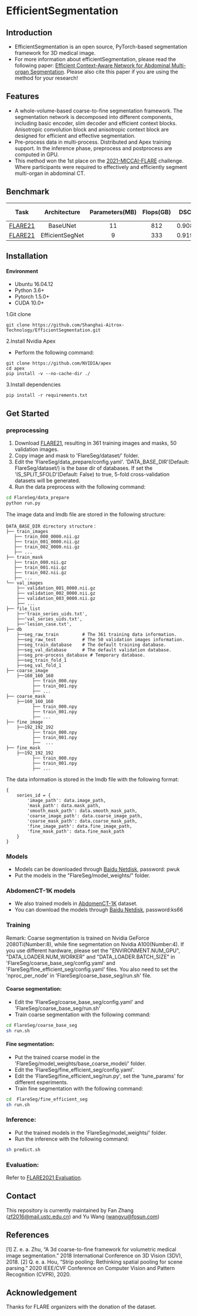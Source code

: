 # EfficientSegmentation
## Introduction
- EfficientSegmentation is an open source, PyTorch-based segmentation framework for 3D medical image. 
- For more information about efficientSegmentation, please read the following paper:
[Efficient Context-Aware Network for Abdominal Multi-organ Segmentation](https://arxiv.org/abs/2109.10601). Please also cite this paper if you are using the method for your research!

## Features
- A whole-volume-based coarse-to-fine segmentation framework. The segmentation network is decomposed into different components, including basic encoder, slim decoder and efficient context blocks.
  Anisotropic convolution block and anisotropic context block are designed for efficient and effective segmentation.
- Pre-process data in multi-process. Distributed and Apex training support. In the inference phase, preprocess and postprocess are computed in GPU.
- This method won the 1st place on the [2021-MICCAI-FLARE](https://flare.grand-challenge.org/Awards/) challenge. Where participants were required to effectively and efficiently segment multi-organ in abdominal CT.
## Benchmark
| Task | Architecture | Parameters(MB) | Flops(GB) | DSC | NSC | Inference time(s) | GPU memory(MB) |
|:---:|:---:|:---:|:---:|:---:|:---:|:---:|:---:|
|[FLARE21](https://flare.grand-challenge.org/FLARE21/)| BaseUNet | 11 | 812 | 0.908 | 0.837 | 0.92 | 3183 |
|[FLARE21](https://flare.grand-challenge.org/FLARE21/)| EfficientSegNet | 9 | 333 | 0.919 | 0.848 | 0.46 | 2269 |


## Installation
#### Environment
- Ubuntu 16.04.12
- Python 3.6+
- Pytorch 1.5.0+
- CUDA 10.0+ 

1.Git clone
```
git clone https://github.com/Shanghai-Aitrox-Technology/EfficientSegmentation.git
```

2.Install Nvidia Apex
- Perform the following command:
```
git clone https://github.com/NVIDIA/apex
cd apex
pip install -v --no-cache-dir ./
```

3.Install dependencies
```
pip install -r requirements.txt
```

## Get Started
### preprocessing
1. Download [FLARE21](https://flare.grand-challenge.org/Data/), resulting in 361 training images and masks, 50 validation images.
2. Copy image and mask to 'FlareSeg/dataset/' folder.
3. Edit the 'FlareSeg/data_prepare/config.yaml'. 
   'DATA_BASE_DIR'(Default: FlareSeg/dataset/) is the base dir of databases.
   If set the 'IS_SPLIT_5FOLD'(Default: False) to true, 5-fold cross-validation datasets will be generated.
4. Run the data preprocess with the following command:
```bash
cd FlareSeg/data_prepare
python run.py
```
The image data and lmdb file are stored in the following structure:
```wiki
DATA_BASE_DIR directory structure：
├── train_images
   ├── train_000_0000.nii.gz
   ├── train_001_0000.nii.gz
   ├── train_002_0000.nii.gz
   ├── ...
├── train_mask
   ├── train_000.nii.gz
   ├── train_001.nii.gz
   ├── train_002.nii.gz
   ├── ...
└── val_images
    ├── validation_001_0000.nii.gz
    ├── validation_002_0000.nii.gz
    ├── validation_003_0000.nii.gz
    ├── ...
├── file_list
    ├──'train_series_uids.txt', 
    ├──'val_series_uids.txt',
    ├──'lesion_case.txt',
├── db
    ├──seg_raw_train         # The 361 training data information.
    ├──seg_raw_test          # The 50 validation images information.
    ├──seg_train_database    # The default training database.
    ├──seg_val_database      # The default validation database.
    ├──seg_pre-process_database # Temporary database.
    ├──seg_train_fold_1
    ├──seg_val_fold_1
├── coarse_image
    ├──160_160_160
          ├── train_000.npy
          ├── train_001.npy
          ├── ...
├── coarse_mask
    ├──160_160_160
          ├── train_000.npy
          ├── train_001.npy
          ├── ...
├── fine_image
    ├──192_192_192
          ├── train_000.npy
          ├── train_001.npy
          ├──  ...
├── fine_mask
    ├──192_192_192
          ├── train_000.npy
          ├── train_001.npy
          ├── ...
```
The data information is stored in the lmdb file with the following format:
```wiki
{
    series_id = {
        'image_path': data.image_path,
        'mask_path': data.mask_path,
        'smooth_mask_path': data.smooth_mask_path,
        'coarse_image_path': data.coarse_image_path,
        'coarse_mask_path': data.coarse_mask_path,
        'fine_image_path': data.fine_image_path,
        'fine_mask_path': data.fine_mask_path
    }
}
```

### Models
- Models can be downloaded through [Baidu Netdisk](https://pan.baidu.com/s/1vk-hyBWGac-d63t1uKo9hA), password: pwuk 
- Put the models in the "FlareSeg/model_weights/" folder.

### AbdomenCT-1K models
- We also trained models in [AbdomenCT-1K](https://github.com/JunMa11/AbdomenCT-1K) dataset. 
- You can download the models through [Baidu Netdisk](https://pan.baidu.com/s/1HhUiStKyBVbWNTvY1nHwNQ), password:ks66

### Training
Remark: Coarse segmentation is trained on Nvidia GeForce 2080Ti(Number:8), while fine segmentation on Nvidia A100(Number:4). If you use different hardware, please set the "ENVIRONMENT.NUM_GPU", "DATA_LOADER.NUM_WORKER" and "DATA_LOADER.BATCH_SIZE" in 'FlareSeg/coarse_base_seg/config.yaml' and 'FlareSeg/fine_efficient_seg/config.yaml' files. You also need to set the 'nproc_per_node' in 'FlareSeg/coarse_base_seg/run.sh' file.
#### Coarse segmentation:
- Edit the 'FlareSeg/coarse_base_seg/config.yaml' and 'FlareSeg/coarse_base_seg/run.sh'
- Train coarse segmentation with the following command:
```bash
cd FlareSeg/coarse_base_seg
sh run.sh
```

#### Fine segmentation:
- Put the trained coarse model in the 'FlareSeg/model_weights/base_coarse_model/' folder.
- Edit the 'FlareSeg/fine_efficient_seg/config.yaml'.
- Edit the 'FlareSeg/fine_efficient_seg/run.py', set the 'tune_params' for different experiments.
- Train fine segmentation with the following command:
```bash
cd  FlareSeg/fine_efficient_seg
sh run.sh
```

### Inference:
- Put the trained models in the 'FlareSeg/model_weights/' folder.
- Run the inference with the following command:
```bash
sh predict.sh
```

### Evaluation:
Refer to [FLARE2021 Evaluation](https://github.com/JunMa11/FLARE2021/tree/main/Evaluation).

## Contact
This repository is currently maintained by Fan Zhang (zf2016@mail.ustc.edu.cn) and Yu Wang (wangyu@fosun.com)

## References
[1] Z. e. a. Zhu, “A 3d coarse-to-fine framework for volumetric medical image segmentation.” 2018 International Conference on 3D Vision (3DV), 2018.
[2] Q. e. a. Hou, “Strip pooling: Rethinking spatial pooling for scene parsing.” 2020 IEEE/CVF Conference on Computer Vision and Pattern Recognition (CVPR), 2020.

## Acknowledgement
Thanks for FLARE organizers with the donation of the dataset.
